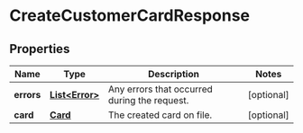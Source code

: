 
# CreateCustomerCardResponse

## Properties
Name | Type | Description | Notes
------------ | ------------- | ------------- | -------------
**errors** | [**List&lt;Error&gt;**](Error.md) | Any errors that occurred during the request. |  [optional]
**card** | [**Card**](Card.md) | The created card on file. |  [optional]



